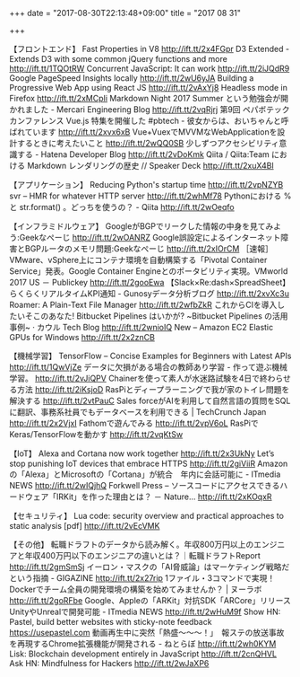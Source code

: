 +++
date = "2017-08-30T22:13:48+09:00"
title = "2017 08 31"

+++

【フロントエンド】
Fast Properties in V8 http://ift.tt/2x4FGpr
D3 Extended - Extends D3 with some common jQuery functions and more http://ift.tt/1TQOtRW
Concurrent JavaScript: It can work http://ift.tt/2iJQdR9
Google PageSpeed Insights locally http://ift.tt/2wU6yJA
Building a Progressive Web App using React JS http://ift.tt/2vAxYj8
Headless mode in Firefox http://ift.tt/2xMCpIi
Markdown Night 2017 Summer という勉強会が開かれました - Mercari Engineering Blog http://ift.tt/2vqRjrj
第9回 ペパボテックカンファレンス Vue.js 特集を開催した #pbtech - 彼女からは、おいちゃんと呼ばれています http://ift.tt/2xvx6xB
Vue+VuexでMVVMなWebApplicationを設計するときに考えたいこと http://ift.tt/2wQQ0SB
少しずつアクセシビリティ意識する - Hatena Developer Blog http://ift.tt/2vDoKmk
Qiita / Qiita:Team における Markdown レンダリングの歴史 // Speaker Deck http://ift.tt/2xuX4Bl

【アプリケーション】
Reducing Python's startup time http://ift.tt/2vpNZYB
svr – HMR for whatever HTTP server http://ift.tt/2whMf78
Pythonにおける % と str.format() 。どっちを使うの？ - Qiita http://ift.tt/2wOeqfo

【インフラミドルウェア】
GoogleがBGPでリークした情報の中身を見てみよう:Geekなぺーじ http://ift.tt/2wOANRZ
Google誤設定によるインターネット障害とBGPルータのメモリ問題:Geekなぺーじ http://ift.tt/2xIOrCM
［速報］VMware、vSphere上にコンテナ環境を自動構築する「Pivotal Container Service」発表。Google Container Engineとのポータビリティ実現。VMworld 2017 US － Publickey http://ift.tt/2gooEwa
【Slack×Re:dash×SpreadSheet】らくらくリアルタイムKPI通知 - Gunosyデータ分析ブログ http://ift.tt/2xvXc3u
Roamer: A Plain-Text File Manager http://ift.tt/2wfbZkR
これからCIを導入したいそこのあなた! Bitbucket Pipelines はいかが? ~Bitbucket Pipelines の活用事例~ · カウル Tech Blog http://ift.tt/2wnioIQ
New – Amazon EC2 Elastic GPUs for Windows http://ift.tt/2x2znCB

【機械学習】
TensorFlow – Concise Examples for Beginners with Latest APIs http://ift.tt/1QwVjZe
データに欠損がある場合の教師あり学習 - 作って遊ぶ機械学習。 http://ift.tt/2vJiQPV
Chainerを使って素人が水迷路試験を4日で終わらせる方法 http://ift.tt/2iKsjoD
RasPiとディープラーニングで我が家のトイレ問題を解決する http://ift.tt/2vtPauC
Sales
forceがAIを利用して自然言語の質問をSQLに翻訳、事務系社員でもデータベースを利用できる | TechCrunch Japan http://ift.tt/2x2VjxI
Fathomで遊んでみる http://ift.tt/2vpV6oL
RasPiでKeras/TensorFlowを動かす http://ift.tt/2vqKtSw

【IoT】
Alexa and Cortana now work together http://ift.tt/2x3UkNy
Let’s stop punishing IoT devices that embrace HTTPS http://ift.tt/2giViiR
Amazonの「Alexa」とMicrosoftの「Cortana」が統合　年内に会話可能に - ITmedia NEWS http://ift.tt/2wIQjhQ
Forkwell Press – ソースコードにアクセスできるハードウェア「IRKit」を作った理由とは？ － Nature... http://ift.tt/2xKOqxR

【セキュリティ】
Lua code: security overview and practical approaches to static analysis [pdf] http://ift.tt/2vEcVMK

【その他】
転職ドラフトのデータから読み解く。年収800万円以上のエンジニアと年収400万円以下のエンジニアの違いとは？｜転職ドラフトReport http://ift.tt/2gmSmSj
イーロン・マスクの「AI脅威論」はマーケティング戦略だという指摘 - GIGAZINE http://ift.tt/2x27rip
1ファイル・3コマンドで実現！Dockerでチーム全員の開発環境の構築を始めてみませんか？ | ヌーラボ http://ift.tt/2goRFbe
Google、Appleの「ARKit」対抗SDK「ARCore」リリース　UnityやUnrealで開発可能 - ITmedia NEWS http://ift.tt/2wHuM9f
Show HN: Pastel, build better websites with sticky-note feedback https://usepastel.com
動画再生中に突然「熱盛～～～！」　報ステの放送事故を再現するChrome拡張機能が開発される - ねとらぼ http://ift.tt/2wh0KYM
Lisk: Blockchain development entirely in JavaScript http://ift.tt/2cnQHVL
Ask HN: Mindfulness for Hackers http://ift.tt/2wJaXP6





